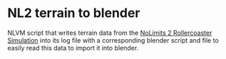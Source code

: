 # NL2 terrain to blender
NLVM script that writes terrain data from the [NoLimits 2 Rollercoaster Simulation](https://nolimitscoaster.com) into its log file with a corresponding blender script and file to easily read this data to import it into blender.
